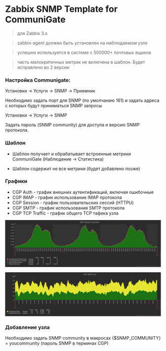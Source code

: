 # Zabbix SNMP Template for CommuniGate

> для Zabbix 3.x

> zabbix-agent должен быть установлен на наблюдаемом узле

> успешно используется в системе c 500000+ почтовых ящиков

> часть малокритичных метрик не включена в шаблон. Будет исправлено во 2 версии



### Настройка Communigate:

Установки -> Услуги -> SNMP -> Приемник

Необходимо задать порт для SNMP (по умолчанию 161) и задать адреса с которых будут приниматься  SNMP запросы

Установки -> Услуги -> SNMP

Задать пароль (SNMP community) для доступа и версию SNMP протокола.


### Шаблон
* Шаблон получает и обрабатывает встроенные метрики CommuniGate (Наблюдение -> Статистика)

* Шаблон содержит не все метрики (будет добавлено позже)

### Графики

* CGP Auth - график внешних аутентификаций, включая ошибочные
* CGP IMAP - график использование  IMAP протокола
* CGP Session - график пользовательских сессий (HTTPU)
* CGP SMTP - график использования  SMTP протокола
* CGP TCP Traffic - график общего TCP тафика узла

![Host](https://github.com/pdacity/cgp_snmp_zabbix/blob/master/CGP_sessions.png)

![Host](https://github.com/pdacity/cgp_snmp_zabbix/blob/master/CGP_SMTP.png)

### Добавление узла

Необходимо задать SNMP community в макросах  {$SNMP_COMMUNITY} = youcommunity (пароль  SNMP в терминах CGP) 

